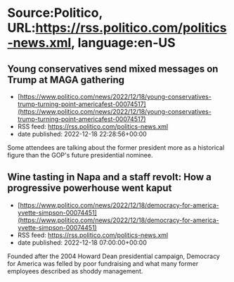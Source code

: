 # Source:Politico, URL:https://rss.politico.com/politics-news.xml, language:en-US

## Young conservatives send mixed messages on Trump at MAGA gathering
 - [https://www.politico.com/news/2022/12/18/young-conservatives-trump-turning-point-americafest-00074517](https://www.politico.com/news/2022/12/18/young-conservatives-trump-turning-point-americafest-00074517)
 - RSS feed: https://rss.politico.com/politics-news.xml
 - date published: 2022-12-18 22:28:56+00:00

Some attendees are talking about the former president more as a historical figure than the GOP's future presidential nominee.

## Wine tasting in Napa and a staff revolt: How a progressive powerhouse went kaput
 - [https://www.politico.com/news/2022/12/18/democracy-for-america-yvette-simpson-00074451](https://www.politico.com/news/2022/12/18/democracy-for-america-yvette-simpson-00074451)
 - RSS feed: https://rss.politico.com/politics-news.xml
 - date published: 2022-12-18 07:00:00+00:00

Founded after the 2004 Howard Dean presidential campaign, Democracy for America was felled by poor fundraising and what many former employees described as shoddy management.

